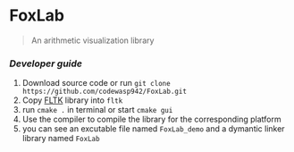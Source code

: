 # FoxLab
> An arithmetic visualization library
### _Developer guide_
1. Download source code or run 
```git clone https://github.com/codewasp942/FoxLab.git```
2. Copy [FLTK](https://www.fltk.org/software.php?VERSION=1.3.6) library into ```fltk```
3. run ```cmake .``` in terminal or start ```cmake gui```
4. Use the compiler to compile the library for the corresponding platform
5. you can see an excutable file named ```FoxLab_demo``` and 
a dymantic linker library named ```FoxLab```